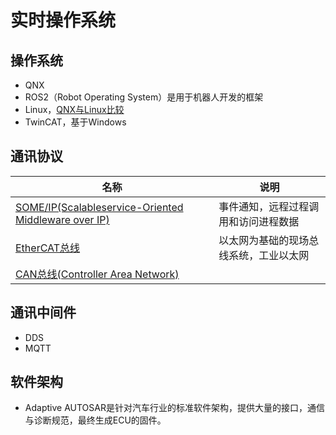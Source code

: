 # 实时操作系统
## 操作系统
* QNX
* ROS2（Robot Operating System）是用于机器人开发的框架
* Linux，[QNX与Linux比较](https://blog.csdn.net/xjhhjx/article/details/95724770)
* TwinCAT，基于Windows

## 通讯协议
| 名称 | 说明 |
| - | - |
| [SOME/IP(Scalableservice-Oriented Middleware over IP)](https://zhuanlan.zhihu.com/p/253077443) | 事件通知，远程过程调用和访问进程数据 |
| [EtherCAT总线](https://zhuanlan.zhihu.com/p/80572311)| 以太网为基础的现场总线系统，工业以太网 |
| [CAN总线(Controller Area Network)](https://blog.csdn.net/weixin_37863258/article/details/109556747) |  |  

## 通讯中间件
* DDS
* MQTT

## 软件架构
* Adaptive AUTOSAR是针对汽车行业的标准软件架构，提供大量的接口，通信与诊断规范，最终生成ECU的固件。
